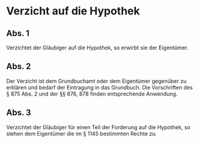 # Verzicht auf die Hypothek



## Abs. 1

 Verzichtet der Gläubiger auf die Hypothek, so erwirbt sie der Eigentümer.

## Abs. 2

 Der Verzicht ist dem Grundbuchamt oder dem Eigentümer gegenüber zu erklären und bedarf der Eintragung in das Grundbuch. Die Vorschriften des § 875 Abs. 2 und der §§ 876, 878 finden entsprechende Anwendung.

## Abs. 3

 Verzichtet der Gläubiger für einen Teil der Forderung auf die Hypothek, so stehen dem Eigentümer die im § 1145 bestimmten Rechte zu. 

